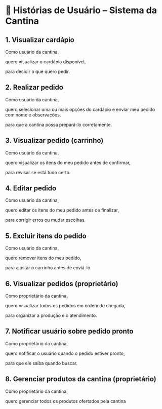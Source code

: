 # 📝 Histórias de Usuário – Sistema da Cantina

## 1. Visualizar cardápio
Como usuário da cantina,

quero visualizar o cardápio disponível,

para decidir o que quero pedir.

## 2. Realizar pedido
Como usuário da cantina,

quero selecionar uma ou mais opções do cardápio e enviar meu pedido com nome e observações,

para que a cantina possa prepará-lo corretamente.

## 3. Visualizar pedido (carrinho)
Como usuário da cantina,

quero visualizar os itens do meu pedido antes de confirmar,

para revisar se está tudo certo.

## 4. Editar pedido
Como usuário da cantina,

quero editar os itens do meu pedido antes de finalizar,

para corrigir erros ou mudar escolhas.

## 5. Excluir itens do pedido
Como usuário da cantina,

quero remover itens do meu pedido,

para ajustar o carrinho antes de enviá-lo.

## 6. Visualizar pedidos (proprietário)
Como proprietário da cantina,

quero visualizar todos os pedidos em ordem de chegada,

para organizar a produção e o atendimento.

## 7. Notificar usuário sobre pedido pronto
Como proprietário da cantina,

quero notificar o usuário quando o pedido estiver pronto,

para que ele saiba quando buscar.

## 8. Gerenciar produtos da cantina (proprietário)
Como proprietário da cantina, 

quero gerenciar todos os produtos ofertados pela cantina